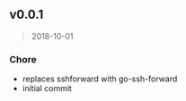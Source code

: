 
<a name="v0.0.1"></a>
## v0.0.1

> 2018-10-01

### Chore

* replaces sshforward with go-ssh-forward
* initial commit

